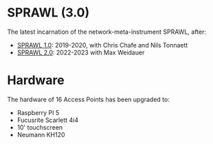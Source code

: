 # SPRAWL (3.0)

The latest incarnation of the network-meta-instrument SPRAWL, after:

- [SPRAWL 1.0](https://github.com/anwaldt/SPRAWL): 2019-2020, with Chris Chafe and Nils Tonnaett
- [SPRAWL 2.0](https://github.com/ringbuffer-org/SPRAWL): 2022-2023 with Max Weidauer 

# Hardware

The hardware of 16 Access Points has been upgraded to:

- Raspberry PI 5
- Fucusrite Scarlett 4i4
- 10' touchscreen
- Neumann KH120

